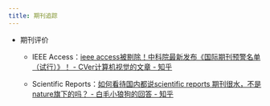 ```yaml
---
title: 期刊追踪
---
```


- 期刊评价
	 - IEEE Access：[ieee access被剔除！中科院最新发布《国际期刊预警名单（试行）》！ - CVer计算机视觉的文章 - 知乎](https://zhuanlan.zhihu.com/p/453728327)

	 - Scientific Reports：[如何看待国内都说scientific reports 期刊很水，不是nature旗下的吗？ - 白毛小狼狗的回答 - 知乎](https://www.zhihu.com/question/56995992/answer/151323897)
